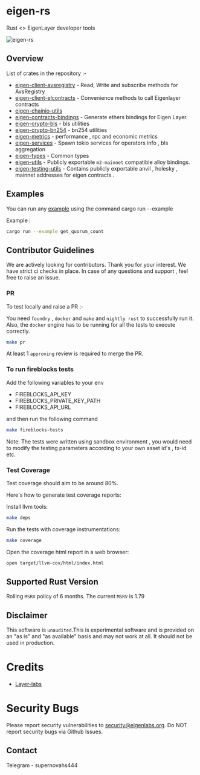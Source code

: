 # eigen-rs

Rust <> EigenLayer developer tools

![eigen-rs](https://github.com/user-attachments/assets/bf1d1090-db70-487a-a49a-40f727849251)

## Overview

List of crates in the repository :-

- [eigen-client-avsregistry](https://github.com/Layr-Labs/eigensdk-rs/tree/main/crates/chainio/clients/avsregistry) - Read, Write and subscribe methods for AvsRegistry
- [eigen-client-elcontracts](https://github.com/Layr-Labs/eigensdk-rs/tree/main/crates/chainio/clients/elcontracts) - Convenience methods to call Eigenlayer contracts
- [eigen-chainio-utils](https://github.com/Layr-Labs/eigensdk-rs/tree/main/crates/chainio/utils)
- [eigen-contracts-bindings](https://github.com/Layr-Labs/eigensdk-rs/tree/main/crates/contracts/bindings) - Generate ethers bindings for Eigen Layer.
- [eigen-crypto-bls](https://github.com/Layr-Labs/eigensdk-rs/tree/main/crates/crypto/bls) - bls utilities
- [eigen-crypto-bn254](https://github.com/Layr-Labs/eigensdk-rs/tree/main/crates/crypto/bn254) - bn254 utilities
- [eigen-metrics](https://github.com/Layr-Labs/eigensdk-rs/tree/main/crates/metrics) - performance , rpc and economic metrics
- [eigen-services](https://github.com/Layr-Labs/eigensdk-rs/tree/main/crates/services) - Spawn tokio services for operators info , bls aggregation
- [eigen-types](https://github.com/Layr-Labs/eigensdk-rs/tree/main/crates/types) - Common types
- [eigen-utils](https://github.com/Layr-Labs/eigensdk-rs/tree/main/crates/utils) - Publicly exportable `m2-mainnet` compatible alloy bindings.
- [eigen-testing-utils](https://github.com/Layr-Labs/eigensdk-rs/tree/main/testing/testing-utils) - Contains publicly exportable anvil , holesky , mainnet addresses for eigen contracts .


## Examples

You can run any [example](https://github.com/Layr-Labs/eigensdk-rs/tree/main/examples) using the command cargo run --example <example-name>

Example :
  
```bash
cargo run --example get_quorum_count
```

## Contributor Guidelines

We are actively looking for contributors. Thank you for your interest. We have strict ci checks in place. In case of any questions and support , feel free to raise an issue.

### PR 
To test locally and raise a PR :-


You need `foundry` , `docker` and `make` and `nightly rust` to successfully run it. Also, the `docker` engine has to be running for all the tests to execute correctly.
```bash
make pr
```
At least 1 `approving` review is required to merge the PR.
  
### To run fireblocks tests 

Add the following variables to your env 

- FIREBLOCKS_API_KEY 
- FIREBLOCKS_PRIVATE_KEY_PATH
- FIREBLOCKS_API_URL

 and then run the following command

```bash
make fireblocks-tests

```
Note: The tests were written using sandbox environment , you would need to modify the testing parameters according to your own asset id's , tx-id etc. 

### Test Coverage
Test coverage should aim to be around 80%.

Here's how to generate test coverage reports:

Install llvm tools:
```bash
make deps
```

Run the tests with coverage instrumentations:
```bash
make coverage
```

Open the coverage html report in a web browser:
```bash
open target/llvm-cov/html/index.html
```

## Supported Rust Version
Rolling `MSRV` policy of 6 months. The current `MSRV` is 1.79

## Disclaimer
This software is `unaudited`.This is experimental software and is provided on an "as is" and "as available" basis and may not work at all. It should not be used in production.

# Credits
- [Layer-labs](https://github.com/Layr-Labs/eigensdk-go/tree/master)

# Security Bugs
Please report security vulnerabilities to security@eigenlabs.org. Do NOT report security bugs via Github Issues.

## Contact
Telegram - supernovahs444
